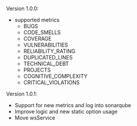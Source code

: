 Version 1.0.0:
- supported metrics
    - BUGS
    - CODE_SMELLS
    - COVERAGE
    - VULNERABILITIES
    - RELIABILITY_RATING
    - DUPLICATED_LINES
    - TECHNICAL_DEBT
    - PROJECTS
    - COGNITIVE_COMPLEXITY
    - CRITICAL_VIOLATIONS

Version 1.0.1:
- Support for new metrics and log into sonarqube
- Improve logic and new static option usage
- Move wsService
